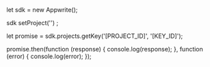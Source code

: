 let sdk = new Appwrite();

sdk
    setProject('')
;

let promise = sdk.projects.getKey('[PROJECT_ID]', '[KEY_ID]');

promise.then(function (response) {
    console.log(response);
}, function (error) {
    console.log(error);
});
